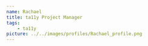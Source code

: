 ```yaml
---
name: Rachael
title: ta11y Project Manager
tags:
    - ta11y
picture: ../../images/profiles/Rachael_profile.png
---
```

